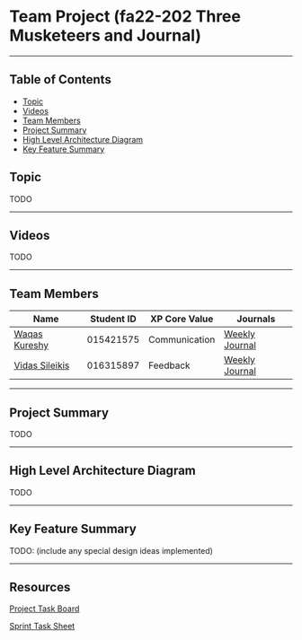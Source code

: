 # Team Project (fa22-202 Three Musketeers and Journal)
------------------
## Table of Contents
- [Topic](#topic)
- [Videos](#videos)
- [Team Members](#team-members)
- [Project Summary](#project-summary)
- [High Level Architecture Diagram](#high-level-architecture-diagram)
- [Key Feature Summary](#key-feature-summary)



## Topic
TODO

---
## Videos
TODO

---
## Team Members
| Name          | Student ID    |  XP Core Value  | Journals  |
| ------------- |---------------| --------------- | --------------- |
| [Waqas Kureshy](https://github.com/kureshy)  | 015421575     |  Communication       | [Weekly Journal](Journals/Waqas%20Kureshy's%20Project%20Journal.md) |
| [Vidas Sileikis](https://github.com/vs256)      | 016315897     |  Feedback       | [Weekly Journal](Journals/Vidas%20Sileikis's%20Project%20Journal.md) |

---
## Project Summary
TODO

---
## High Level Architecture Diagram
TODO

---
## Key Feature Summary
TODO: (include any special design ideas implemented)

---

## Resources
[Project Task Board](https://github.com/orgs/nguyensjsu/projects/14)

[Sprint Task Sheet](https://docs.google.com/spreadsheets/d/1_7OaH0Ns1McdoYEcVgvOgk_x9eFzFv0BA5ryzZEm2_c/edit?usp=sharing)
